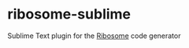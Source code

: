 # ribosome-sublime
Sublime Text plugin for the [Ribosome](https://github.com/sustrik/ribosome) code generator
